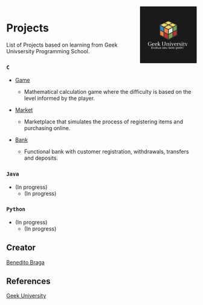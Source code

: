 <h1 align="left">Projects<a href="https://www.geekuniversity.com.br/"><img align="right" style="margin-top: -40px;" src="images/logo01.jpeg" alt="Logo" width="150"></a></h1>


List of Projects based on learning from Geek Univsersity Programming School.

### ```C``` 

- [Game](https://github.com/beneditobraga/journey-projects-and-certs/tree/main/geek-university-projects/c/game "Access Here!")
    - Mathematical calculation game where the difficulty is based on the level informed by the player.

- [Market](https://github.com/beneditobraga/journey-projects-and-certs/tree/main/geek-university-projects/c/market "Access Here!")
    - Marketplace that simulates the process of registering items and purchasing online.

- [Bank](https://github.com/beneditobraga/journey-projects-and-certs/tree/main/geek-university-projects/c/bank "Access Here!")
    - Functional bank with customer registration, withdrawals, transfers and deposits.

### ```Java```

- (In progress)
    - (In progress)

### ```Python```

- (In progress)
    - (In progress)


## Creator

[Benedito Braga](https://beneditobraga.github.io/portfolio/ "Meet the Creator.")

## References

[Geek University](https://www.geekuniversity.com.br/ "Access the course content here.")